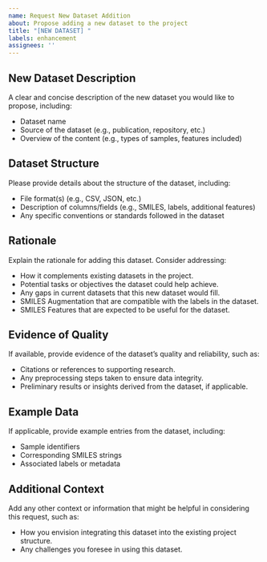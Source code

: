 ```yaml
---
name: Request New Dataset Addition
about: Propose adding a new dataset to the project
title: "[NEW DATASET] "
labels: enhancement
assignees: ''
---
```


## New Dataset Description

A clear and concise description of the new dataset you would like to propose, including:

- Dataset name
- Source of the dataset (e.g., publication, repository, etc.)
- Overview of the content (e.g., types of samples, features included)

## Dataset Structure

Please provide details about the structure of the dataset, including:

- File format(s) (e.g., CSV, JSON, etc.)
- Description of columns/fields (e.g., SMILES, labels, additional features)
- Any specific conventions or standards followed in the dataset

## Rationale

Explain the rationale for adding this dataset. Consider addressing:

- How it complements existing datasets in the project.
- Potential tasks or objectives the dataset could help achieve.
- Any gaps in current datasets that this new dataset would fill.
- SMILES Augmentation that are compatible with the labels in the dataset.
- SMILES Features that are expected to be useful for the dataset.

## Evidence of Quality

If available, provide evidence of the dataset’s quality and reliability, such as:

- Citations or references to supporting research.
- Any preprocessing steps taken to ensure data integrity.
- Preliminary results or insights derived from the dataset, if applicable.

## Example Data

If applicable, provide example entries from the dataset, including:

- Sample identifiers
- Corresponding SMILES strings
- Associated labels or metadata

## Additional Context

Add any other context or information that might be helpful in considering this request, such as:

- How you envision integrating this dataset into the existing project structure.
- Any challenges you foresee in using this dataset.
